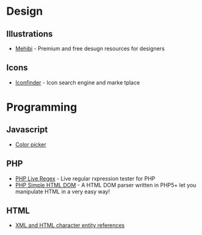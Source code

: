 # Design
## Illustrations
  * [Mehibi](http://mehibi.com/) - Premium and free desugn resources for designers
## Icons
  * [Iconfinder](https://www.iconfinder.com/) - Icon search engine and marke tplace

# Programming

## Javascript
  * [Color picker](http://lonely-pixel.com/projects/picker/)

## PHP
  * [PHP Live Regex](http://phpliveregex.com/) - Live regular rxpression tester for PHP 
  * [PHP Simple HTML DOM](http://simplehtmldom.sourceforge.net/) - A HTML DOM parser written in PHP5+ let you manipulate HTML in a very easy way! 

## HTML
  * [XML and HTML character entity references](http://en.wikipedia.org/wiki/List_of_XML_and_HTML_character_entity_references)
